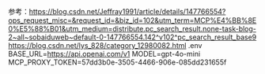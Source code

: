参考：https://blog.csdn.net/Jeffray1991/article/details/147766554?ops_request_misc=&request_id=&biz_id=102&utm_term=MCP%E4%BB%8E0%E5%88%B01&utm_medium=distribute.pc_search_result.none-task-blog-2~all~sobaiduweb~default-0-147766554.142^v102^pc_search_result_base9
https://blog.csdn.net/lys_828/category_12980082.html
.env
BASE_URL=https://api.openai.com/v1
MODEL=gpt-4o-mini
MCP_PROXY_TOKEN=57dd3b0e-3505-4466-906e-085dd231655f
